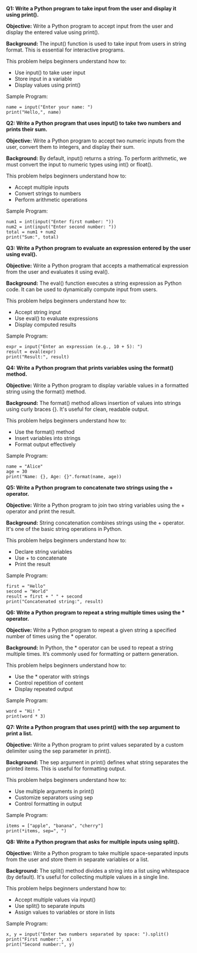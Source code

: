 **Q1: Write a Python program to take input from the user and display it using print().**

**Objective:**
Write a Python program to accept input from the user and display the entered value using print().

**Background:**
The input() function is used to take input from users in string format. This is essential for interactive programs.

This problem helps beginners understand how to:
* Use input() to take user input
* Store input in a variable
* Display values using print()

Sample Program:

```
name = input("Enter your name: ")
print("Hello,", name)
```

**Q2: Write a Python program that uses input() to take two numbers and prints their sum.**

**Objective:**
Write a Python program to accept two numeric inputs from the user, convert them to integers, and display their sum.

**Background:**
By default, input() returns a string. To perform arithmetic, we must convert the input to numeric types using int() or float().

This problem helps beginners understand how to:
* Accept multiple inputs
* Convert strings to numbers
* Perform arithmetic operations

Sample Program:

```
num1 = int(input("Enter first number: "))
num2 = int(input("Enter second number: "))
total = num1 + num2
print("Sum:", total)
```

**Q3: Write a Python program to evaluate an expression entered by the user using eval().**

**Objective:**
Write a Python program that accepts a mathematical expression from the user and evaluates it using eval().

**Background:**
The eval() function executes a string expression as Python code. It can be used to dynamically compute input from users.

This problem helps beginners understand how to:
* Accept string input
* Use eval() to evaluate expressions
* Display computed results

Sample Program:

```
expr = input("Enter an expression (e.g., 10 + 5): ")
result = eval(expr)
print("Result:", result)
```

**Q4: Write a Python program that prints variables using the format() method.**

**Objective:**
Write a Python program to display variable values in a formatted string using the format() method.

**Background:**
The format() method allows insertion of values into strings using curly braces {}. It's useful for clean, readable output.

This problem helps beginners understand how to:
* Use the format() method
* Insert variables into strings
* Format output effectively

Sample Program:

```
name = "Alice"
age = 30
print("Name: {}, Age: {}".format(name, age))
```

**Q5: Write a Python program to concatenate two strings using the + operator.**

**Objective:**
Write a Python program to join two string variables using the + operator and print the result.

**Background:**
String concatenation combines strings using the + operator. It's one of the basic string operations in Python.

This problem helps beginners understand how to:
* Declare string variables
* Use + to concatenate
* Print the result

Sample Program:

```
first = "Hello"
second = "World"
result = first + " " + second
print("Concatenated string:", result)
```

**Q6: Write a Python program to repeat a string multiple times using the * operator.**

**Objective:**
Write a Python program to repeat a given string a specified number of times using the * operator.

**Background:**
In Python, the * operator can be used to repeat a string multiple times. It’s commonly used for formatting or pattern generation.

This problem helps beginners understand how to:
* Use the * operator with strings
* Control repetition of content
* Display repeated output

Sample Program:

```
word = "Hi! "
print(word * 3)
```

**Q7: Write a Python program that uses print() with the sep argument to print a list.**

**Objective:**
Write a Python program to print values separated by a custom delimiter using the sep parameter in print().

**Background:**
The sep argument in print() defines what string separates the printed items. This is useful for formatting output.

This problem helps beginners understand how to:
* Use multiple arguments in print()
* Customize separators using sep
* Control formatting in output

Sample Program:

```
items = ["apple", "banana", "cherry"]
print(*items, sep=", ")
```

**Q8: Write a Python program that asks for multiple inputs using split().**

**Objective:**
Write a Python program to take multiple space-separated inputs from the user and store them in separate variables or a list.

**Background:**
The split() method divides a string into a list using whitespace (by default). It's useful for collecting multiple values in a single line.

This problem helps beginners understand how to:
* Accept multiple values via input()
* Use split() to separate inputs
* Assign values to variables or store in lists

Sample Program:

```
x, y = input("Enter two numbers separated by space: ").split()
print("First number:", x)
print("Second number:", y)
```
